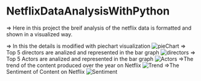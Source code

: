 # NetflixDataAnalysisWithPython
=> Here in this project the breif analysis of the netflix data is formatted and shown in a visualized way.

=> In this the details is modified with piechart visualization
![pieChart](https://github.com/JanviAsanani/NetflixDataAnalysisWithPython/assets/84399871/e2524767-b64a-4b25-98d0-52df7403c591)
=> Top 5 directors are analized and represented in the bar graph 
![directors](https://github.com/JanviAsanani/NetflixDataAnalysisWithPython/assets/84399871/18269c7f-819f-47b9-8c83-848907e9c16c)
=> Top 5 Actors are analized and represented in the bar graph 
![Actors](https://github.com/JanviAsanani/NetflixDataAnalysisWithPython/assets/84399871/5c435818-a476-411d-802c-f8b88be8fa49)
=>The trend of the content produced over the year on Netflix 
![Trend](https://github.com/JanviAsanani/NetflixDataAnalysisWithPython/assets/84399871/2ac6eff2-380a-4a66-9371-4df98b596c0b)
=>The Sentiment of Content on Netflix 
![Sentiment](https://github.com/JanviAsanani/NetflixDataAnalysisWithPython/assets/84399871/c8d5250c-4f14-4b7a-ba57-542f21eee662)
